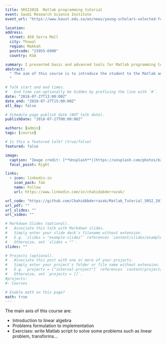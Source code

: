 ```yaml
---
title: SRSI2018  Matlab programming tutorial
event: Saudi Research Science Institute
event_url: "https://www.kaust.edu.sa/en/news/young-scholars-selected-for-srsi-2018"

location:
address:
  street: 450 Serra Mall
  city: Thuwal
  region: Makkah
  postcode: "23955-6900"
  country: KSA

summary: I presented basic and advanced tools for Matlab programming to 32 high school students.
abstract:
  " The aim of this course is to introduce the student to the Matlab and how it can be used to model and solve real problem.
  "

# Talk start and end times.
#   End time can optionally be hidden by prefixing the line with `#`.
date: "2018-07-27T13:00:00Z"
date_end: "2018-07-27T15:00:00Z"
all_day: false

# Schedule page publish date (NOT talk date).
publishDate: "2018-07-27T00:00:00Z"

authors: [admin]
tags: [course]

# Is this a featured talk? (true/false)
featured: false

image:
  caption: "Image credit: [**Unsplash**](https://unsplash.com/photos/bzdhc5b3Bxs)"
  focal_point: Right

links:
  - icon: linkedin-in
    icon_pack: fab
    name: Follow
    url: https://www.linkedin.com/in/chahidabderrazak/

url_code: "https://github.com/ChahidAbderrazak/Matlab_Tutorial_SRSI_2018"
url_pdf: ""
url_slides: ""
url_video: ""

# Markdown Slides (optional).
#   Associate this talk with Markdown slides.
#   Simply enter your slide deck's filename without extension.
#   E.g. `slides = "example-slides"` references `content/slides/example-slides.md`.
#   Otherwise, set `slides = ""`.
slides: ""

# Projects (optional).
#   Associate this post with one or more of your projects.
#   Simply enter your project's folder or file name without extension.
#   E.g. `projects = ["internal-project"]` references `content/project/deep-learning/index.md`.
#   Otherwise, set `projects = []`.
#projects:
#- Courses

# Enable math on this page?
math: true
---
```


The main axis of this course are:

- Introduction to linear algebra
- Problems formulation to implementation
- Exercises: write Matlab script to solve some problems such as linear problem, transforms...
